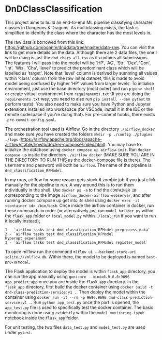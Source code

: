 # DnDClassClassification

This project aims to build an end-to-end ML pipeline classifying character classes in Dungeons &amp; Dragons.
As multiclassing exists, the task is simplified to identify the class where the character has the most levels in.


The raw data is borrowed from this link: <https://github.com/oganm/dnddata/tree/master/data-raw>.
You can visit the link to get more details on the data.
Although there are 2 data files, the one I will be using is just the `dnd_chars_all.tsv` as it contains all submissions.
The features I will pass into the model will be 'HP', 'AC', 'Str', 'Dex', 'Con', 'Int', 'Wis', 'Cha', 'level' to predict the predominant
class which will be labelled as 'target'. Note that 'level' column is derived by summing all values within 'class' column from the raw
initial dataset, this is made to avoid model being confused by higher 'HP' values from larger levels.
To initialise environment, just use the base directory (most outer) and run `pipenv shell` or create virtual environment from `requirements.txt` 
(If you are doing the `requirements.txt` way, you need to also run `pip install --dev pytest` to perform tests). You also need to make sure you
have Python and Jupyter extensions installed into workspace (for VSCode, install it in the IDE or the remote codespace if you're doing that).
For pre-commit hooks, there exists `.pre-commit-config.yaml`.


The orchestration tool used is Airflow. Go in the directory `./airflow_docker` and make sure you have created the folders
`mkdir -p ./config ./plugins ./logs` (https://airflow.apache.org/docs/apache-airflow/stable/howto/docker-compose/index.html).
You may have to initialize the database using `docker compose up airflow-init`.
Run `docker compose up` inside the directory `./airflow_docker` (MAKE SURE YOU ARE IN THE DIRECTORY TO RUN THIS as the docker-compose file is there).
The username and password will both be `airflow`. The name of the pipeline is `dnd_classification_RFModel`.


In my runs, airflow for some reason gets stuck if zombie job if you just click manually for the pipeline to run. A way around this is to
run them individually in the shell. Use `docker ps -a` to find the `CONTAINER ID` corresponding to the image `airflow_docker-airflow-webserver`,
and after running docker compose up get into its shell using `docker exec -it <container id> /bin/bash`. Once inside the airflow container in docker,
run these commands in order (or alternatively just run `model_builder.py` within the `flask_app` folder or `local_model.py` within `./local_run` if
you want to run it locally instead);

    1 - `airflow tasks test dnd_classification_RFModel preprocess_data`
    2 - `airflow tasks test dnd_classification_RFModel hyperopt_experiment`
    3 - `airflow tasks test dnd_classification_RFModel register_model`


To open mlflow run the command `mlflow ui --backend-store-uri sqlite:///mlflow.db`. Within there, the model to be deployed is named `best-DnD-RFModel`.


The Flask application to deploy the model is within `flask_app` directory, you can run the app manually using `gunicorn --bind=0.0.0.0:9696 app_predict:app`
once you are inside the `flask_app` directory. In the `flask_app` directory, first build the docker container using `docker build -t dnd-class-prediction-service:v1 .`.
Then deploy the model within the container using `docker run -it --rm -p 9696:9696 dnd-class-prediction-service:v1 .`. Run `python app_test.py` once the port is opened,
the `app_test.py` file is used to specifically test the docker container. The basic monitoring is done using `evidently` within the `model_monitoring.ipynb` notebook inside the
`flask_app` folder.


For unit testing, the two files `data_test.py` and `model_test.py` are used under `pytest`.
